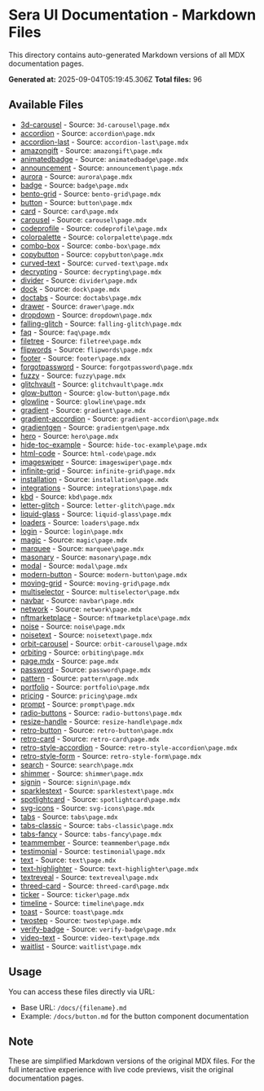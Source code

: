 # Sera UI Documentation - Markdown Files

This directory contains auto-generated Markdown versions of all MDX documentation pages.

**Generated at:** 2025-09-04T05:19:45.306Z
**Total files:** 96

## Available Files

- [3d-carousel](/docs/3d-carousel.md) - Source: `3d-carousel\page.mdx`
- [accordion](/docs/accordion.md) - Source: `accordion\page.mdx`
- [accordion-last](/docs/accordion-last.md) - Source: `accordion-last\page.mdx`
- [amazongift](/docs/amazongift.md) - Source: `amazongift\page.mdx`
- [animatedbadge](/docs/animatedbadge.md) - Source: `animatedbadge\page.mdx`
- [announcement](/docs/announcement.md) - Source: `announcement\page.mdx`
- [aurora](/docs/aurora.md) - Source: `aurora\page.mdx`
- [badge](/docs/badge.md) - Source: `badge\page.mdx`
- [bento-grid](/docs/bento-grid.md) - Source: `bento-grid\page.mdx`
- [button](/docs/button.md) - Source: `button\page.mdx`
- [card](/docs/card.md) - Source: `card\page.mdx`
- [carousel](/docs/carousel.md) - Source: `carousel\page.mdx`
- [codeprofile](/docs/codeprofile.md) - Source: `codeprofile\page.mdx`
- [colorpalette](/docs/colorpalette.md) - Source: `colorpalette\page.mdx`
- [combo-box](/docs/combo-box.md) - Source: `combo-box\page.mdx`
- [copybutton](/docs/copybutton.md) - Source: `copybutton\page.mdx`
- [curved-text](/docs/curved-text.md) - Source: `curved-text\page.mdx`
- [decrypting](/docs/decrypting.md) - Source: `decrypting\page.mdx`
- [divider](/docs/divider.md) - Source: `divider\page.mdx`
- [dock](/docs/dock.md) - Source: `dock\page.mdx`
- [doctabs](/docs/doctabs.md) - Source: `doctabs\page.mdx`
- [drawer](/docs/drawer.md) - Source: `drawer\page.mdx`
- [dropdown](/docs/dropdown.md) - Source: `dropdown\page.mdx`
- [falling-glitch](/docs/falling-glitch.md) - Source: `falling-glitch\page.mdx`
- [faq](/docs/faq.md) - Source: `faq\page.mdx`
- [filetree](/docs/filetree.md) - Source: `filetree\page.mdx`
- [flipwords](/docs/flipwords.md) - Source: `flipwords\page.mdx`
- [footer](/docs/footer.md) - Source: `footer\page.mdx`
- [forgotpassword](/docs/forgotpassword.md) - Source: `forgotpassword\page.mdx`
- [fuzzy](/docs/fuzzy.md) - Source: `fuzzy\page.mdx`
- [glitchvault](/docs/glitchvault.md) - Source: `glitchvault\page.mdx`
- [glow-button](/docs/glow-button.md) - Source: `glow-button\page.mdx`
- [glowline](/docs/glowline.md) - Source: `glowline\page.mdx`
- [gradient](/docs/gradient.md) - Source: `gradient\page.mdx`
- [gradient-accordion](/docs/gradient-accordion.md) - Source: `gradient-accordion\page.mdx`
- [gradientgen](/docs/gradientgen.md) - Source: `gradientgen\page.mdx`
- [hero](/docs/hero.md) - Source: `hero\page.mdx`
- [hide-toc-example](/docs/hide-toc-example.md) - Source: `hide-toc-example\page.mdx`
- [html-code](/docs/html-code.md) - Source: `html-code\page.mdx`
- [imageswiper](/docs/imageswiper.md) - Source: `imageswiper\page.mdx`
- [infinite-grid](/docs/infinite-grid.md) - Source: `infinite-grid\page.mdx`
- [installation](/docs/installation.md) - Source: `installation\page.mdx`
- [integrations](/docs/integrations.md) - Source: `integrations\page.mdx`
- [kbd](/docs/kbd.md) - Source: `kbd\page.mdx`
- [letter-glitch](/docs/letter-glitch.md) - Source: `letter-glitch\page.mdx`
- [liquid-glass](/docs/liquid-glass.md) - Source: `liquid-glass\page.mdx`
- [loaders](/docs/loaders.md) - Source: `loaders\page.mdx`
- [login](/docs/login.md) - Source: `login\page.mdx`
- [magic](/docs/magic.md) - Source: `magic\page.mdx`
- [marquee](/docs/marquee.md) - Source: `marquee\page.mdx`
- [masonary](/docs/masonary.md) - Source: `masonary\page.mdx`
- [modal](/docs/modal.md) - Source: `modal\page.mdx`
- [modern-button](/docs/modern-button.md) - Source: `modern-button\page.mdx`
- [moving-grid](/docs/moving-grid.md) - Source: `moving-grid\page.mdx`
- [multiselector](/docs/multiselector.md) - Source: `multiselector\page.mdx`
- [navbar](/docs/navbar.md) - Source: `navbar\page.mdx`
- [network](/docs/network.md) - Source: `network\page.mdx`
- [nftmarketplace](/docs/nftmarketplace.md) - Source: `nftmarketplace\page.mdx`
- [noise](/docs/noise.md) - Source: `noise\page.mdx`
- [noisetext](/docs/noisetext.md) - Source: `noisetext\page.mdx`
- [orbit-carousel](/docs/orbit-carousel.md) - Source: `orbit-carousel\page.mdx`
- [orbiting](/docs/orbiting.md) - Source: `orbiting\page.mdx`
- [page.mdx](/docs/page.mdx.md) - Source: `page.mdx`
- [password](/docs/password.md) - Source: `password\page.mdx`
- [pattern](/docs/pattern.md) - Source: `pattern\page.mdx`
- [portfolio](/docs/portfolio.md) - Source: `portfolio\page.mdx`
- [pricing](/docs/pricing.md) - Source: `pricing\page.mdx`
- [prompt](/docs/prompt.md) - Source: `prompt\page.mdx`
- [radio-buttons](/docs/radio-buttons.md) - Source: `radio-buttons\page.mdx`
- [resize-handle](/docs/resize-handle.md) - Source: `resize-handle\page.mdx`
- [retro-button](/docs/retro-button.md) - Source: `retro-button\page.mdx`
- [retro-card](/docs/retro-card.md) - Source: `retro-card\page.mdx`
- [retro-style-accordion](/docs/retro-style-accordion.md) - Source: `retro-style-accordion\page.mdx`
- [retro-style-form](/docs/retro-style-form.md) - Source: `retro-style-form\page.mdx`
- [search](/docs/search.md) - Source: `search\page.mdx`
- [shimmer](/docs/shimmer.md) - Source: `shimmer\page.mdx`
- [signin](/docs/signin.md) - Source: `signin\page.mdx`
- [sparklestext](/docs/sparklestext.md) - Source: `sparklestext\page.mdx`
- [spotlightcard](/docs/spotlightcard.md) - Source: `spotlightcard\page.mdx`
- [svg-icons](/docs/svg-icons.md) - Source: `svg-icons\page.mdx`
- [tabs](/docs/tabs.md) - Source: `tabs\page.mdx`
- [tabs-classic](/docs/tabs-classic.md) - Source: `tabs-classic\page.mdx`
- [tabs-fancy](/docs/tabs-fancy.md) - Source: `tabs-fancy\page.mdx`
- [teammember](/docs/teammember.md) - Source: `teammember\page.mdx`
- [testimonial](/docs/testimonial.md) - Source: `testimonial\page.mdx`
- [text](/docs/text.md) - Source: `text\page.mdx`
- [text-highlighter](/docs/text-highlighter.md) - Source: `text-highlighter\page.mdx`
- [textreveal](/docs/textreveal.md) - Source: `textreveal\page.mdx`
- [threed-card](/docs/threed-card.md) - Source: `threed-card\page.mdx`
- [ticker](/docs/ticker.md) - Source: `ticker\page.mdx`
- [timeline](/docs/timeline.md) - Source: `timeline\page.mdx`
- [toast](/docs/toast.md) - Source: `toast\page.mdx`
- [twostep](/docs/twostep.md) - Source: `twostep\page.mdx`
- [verify-badge](/docs/verify-badge.md) - Source: `verify-badge\page.mdx`
- [video-text](/docs/video-text.md) - Source: `video-text\page.mdx`
- [waitlist](/docs/waitlist.md) - Source: `waitlist\page.mdx`

## Usage

You can access these files directly via URL:
- Base URL: `/docs/{filename}.md`
- Example: `/docs/button.md` for the button component documentation

## Note

These are simplified Markdown versions of the original MDX files. For the full interactive experience with live code previews, visit the original documentation pages.
